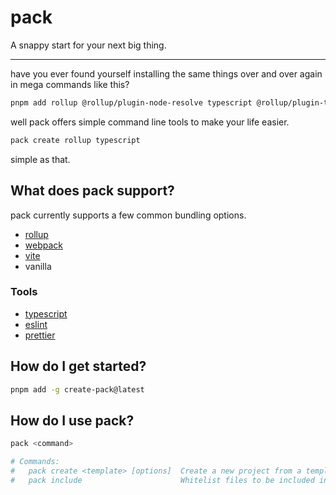 # pack
A snappy start for your next big thing.

---

have you ever found yourself installing the same things over and over again in mega commands like this?
```bash
pnpm add rollup @rollup/plugin-node-resolve typescript @rollup/plugin-typescript @rollup/plugin-commonjs tslib
```

well pack offers simple command line tools to make your life easier.
```bash
pack create rollup typescript
```

simple as that.

## What does pack support?
pack currently supports a few common bundling options.
- [rollup](https://rollupjs.org/)
- [webpack](https://webpack.js.org/)
- [vite](https://vitejs.dev/)
- vanilla

### Tools
- [typescript](https://www.typescriptlang.org/)
- [eslint](https://eslint.org/)
- [prettier](https://prettier.io/)

## How do I get started?
```bash
pnpm add -g create-pack@latest
```

## How do I use pack?
```bash
pack <command>

# Commands:
#   pack create <template> [options]  Create a new project from a template
#   pack include                      Whitelist files to be included in npm package
```
